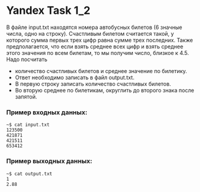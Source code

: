 # Yandex Task 1_2

В файле input.txt находятся номера автобусных билетов (6 значные числа, одно на строку). Счастливым билетом считается такой, у которого сумма первых трех цифр равна сумме трех последних. Также предполагается, что если взять среднее всех цифр и взять среднее этого значения по всем билетам, то мы получим число, близкое к 4.5.
Надо посчитать
- количество счастливых билетов и среднее значение по билетику. 
- Ответ необходимо записать в файл output.txt. 
- В первую строку записать количество счастливых билетов. 
- Во вторую среднее по билетикам, округлить до второго знака после запятой.
### Пример входных данных:
    ~$ cat input.txt
    123500
    421871
    421511
    653412
### Пример выходных данных:
    ~$ cat output.txt
    1
    2.88

